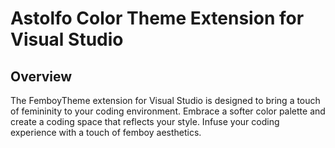 # Astolfo Color Theme Extension for Visual Studio

## Overview

The FemboyTheme extension for Visual Studio is designed to bring a touch of femininity to your coding environment. Embrace a softer color palette and create a coding space that reflects your style. Infuse your coding experience with a touch of femboy aesthetics.